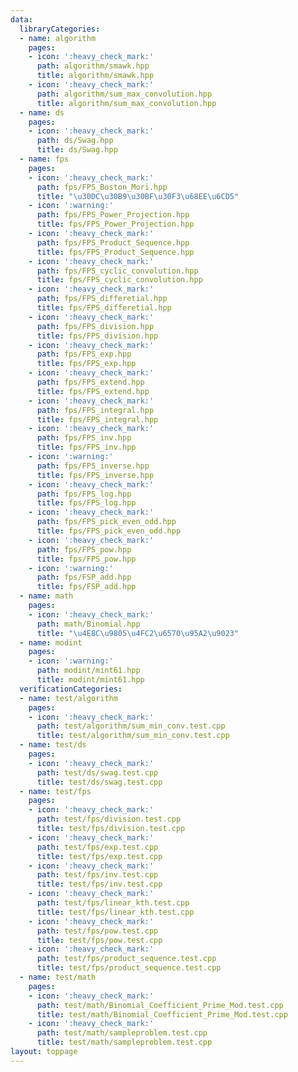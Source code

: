 ```yaml
---
data:
  libraryCategories:
  - name: algorithm
    pages:
    - icon: ':heavy_check_mark:'
      path: algorithm/smawk.hpp
      title: algorithm/smawk.hpp
    - icon: ':heavy_check_mark:'
      path: algorithm/sum_max_convolution.hpp
      title: algorithm/sum_max_convolution.hpp
  - name: ds
    pages:
    - icon: ':heavy_check_mark:'
      path: ds/Swag.hpp
      title: ds/Swag.hpp
  - name: fps
    pages:
    - icon: ':heavy_check_mark:'
      path: fps/FPS_Boston_Mori.hpp
      title: "\u30DC\u30B9\u30BF\u30F3\u68EE\u6CD5"
    - icon: ':warning:'
      path: fps/FPS_Power_Projection.hpp
      title: fps/FPS_Power_Projection.hpp
    - icon: ':heavy_check_mark:'
      path: fps/FPS_Product_Sequence.hpp
      title: fps/FPS_Product_Sequence.hpp
    - icon: ':heavy_check_mark:'
      path: fps/FPS_cyclic_convolution.hpp
      title: fps/FPS_cyclic_convolution.hpp
    - icon: ':heavy_check_mark:'
      path: fps/FPS_differetial.hpp
      title: fps/FPS_differetial.hpp
    - icon: ':heavy_check_mark:'
      path: fps/FPS_division.hpp
      title: fps/FPS_division.hpp
    - icon: ':heavy_check_mark:'
      path: fps/FPS_exp.hpp
      title: fps/FPS_exp.hpp
    - icon: ':heavy_check_mark:'
      path: fps/FPS_extend.hpp
      title: fps/FPS_extend.hpp
    - icon: ':heavy_check_mark:'
      path: fps/FPS_integral.hpp
      title: fps/FPS_integral.hpp
    - icon: ':heavy_check_mark:'
      path: fps/FPS_inv.hpp
      title: fps/FPS_inv.hpp
    - icon: ':warning:'
      path: fps/FPS_inverse.hpp
      title: fps/FPS_inverse.hpp
    - icon: ':heavy_check_mark:'
      path: fps/FPS_log.hpp
      title: fps/FPS_log.hpp
    - icon: ':heavy_check_mark:'
      path: fps/FPS_pick_even_odd.hpp
      title: fps/FPS_pick_even_odd.hpp
    - icon: ':heavy_check_mark:'
      path: fps/FPS_pow.hpp
      title: fps/FPS_pow.hpp
    - icon: ':warning:'
      path: fps/FSP_add.hpp
      title: fps/FSP_add.hpp
  - name: math
    pages:
    - icon: ':heavy_check_mark:'
      path: math/Binomial.hpp
      title: "\u4E8C\u9805\u4FC2\u6570\u95A2\u9023"
  - name: modint
    pages:
    - icon: ':warning:'
      path: modint/mint61.hpp
      title: modint/mint61.hpp
  verificationCategories:
  - name: test/algorithm
    pages:
    - icon: ':heavy_check_mark:'
      path: test/algorithm/sum_min_conv.test.cpp
      title: test/algorithm/sum_min_conv.test.cpp
  - name: test/ds
    pages:
    - icon: ':heavy_check_mark:'
      path: test/ds/swag.test.cpp
      title: test/ds/swag.test.cpp
  - name: test/fps
    pages:
    - icon: ':heavy_check_mark:'
      path: test/fps/division.test.cpp
      title: test/fps/division.test.cpp
    - icon: ':heavy_check_mark:'
      path: test/fps/exp.test.cpp
      title: test/fps/exp.test.cpp
    - icon: ':heavy_check_mark:'
      path: test/fps/inv.test.cpp
      title: test/fps/inv.test.cpp
    - icon: ':heavy_check_mark:'
      path: test/fps/linear_kth.test.cpp
      title: test/fps/linear_kth.test.cpp
    - icon: ':heavy_check_mark:'
      path: test/fps/pow.test.cpp
      title: test/fps/pow.test.cpp
    - icon: ':heavy_check_mark:'
      path: test/fps/product_sequence.test.cpp
      title: test/fps/product_sequence.test.cpp
  - name: test/math
    pages:
    - icon: ':heavy_check_mark:'
      path: test/math/Binomial_Coefficient_Prime_Mod.test.cpp
      title: test/math/Binomial_Coefficient_Prime_Mod.test.cpp
    - icon: ':heavy_check_mark:'
      path: test/math/sampleproblem.test.cpp
      title: test/math/sampleproblem.test.cpp
layout: toppage
---
```

